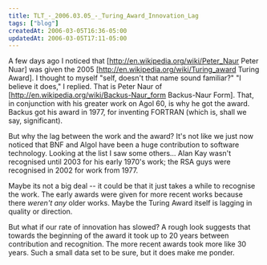 ```yaml
---
title: TLT_-_2006.03.05_-_Turing_Award_Innovation_Lag
tags: ["blog"]
createdAt: 2006-03-05T16:36-05:00
updatedAt: 2006-03-05T17:11-05:00
---
```


A few days ago I noticed that [http://en.wikipedia.org/wiki/Peter_Naur Peter Nuar] was given the 2005 [http://en.wikipedia.org/wiki/Turing_award Turing Award]. I thought to myself "self, doesn't that name sound familiar?" "I believe it does," I replied. That is Peter Naur of [http://en.wikipedia.org/wiki/Backus-Naur_form Backus-Naur Form]. That, in conjunction with his greater work on Agol 60, is why he got the award. Backus got his award in 1977, for inventing FORTRAN (which is, shall we say, significant).

But why the lag between the work and the award? It's not like we just now noticed that BNF and Algol have been a huge contribution to software technology. Looking at the list I saw some others... Alan Kay wasn't recognised until 2003 for his early 1970's work; the RSA guys were recognised in 2002 for work from 1977.

Maybe its not a big deal -- it could be that it just takes a while to recognise the work. The early awards were given for more recent works because there <i>weren't any</i> older works. Maybe the Turing Award itself is lagging in quality or direction.

But what if our rate of innovation has slowed? A rough look suggests that towards the beginning of the award it took up to 20 years between contribution and recognition. The more recent awards took more like 30 years. Such a small data set to be sure, but it does make me ponder.

